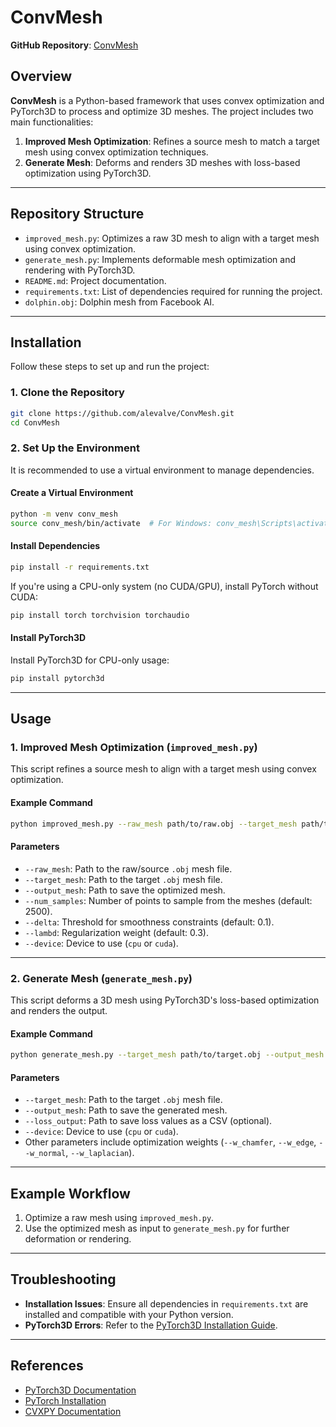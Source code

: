 # ConvMesh

**GitHub Repository**: [ConvMesh](https://github.com/alevalve/ConvMesh.git)

## Overview

**ConvMesh** is a Python-based framework that uses convex optimization and PyTorch3D to process and optimize 3D meshes. The project includes two main functionalities:
1. **Improved Mesh Optimization**: Refines a source mesh to match a target mesh using convex optimization techniques.
2. **Generate Mesh**: Deforms and renders 3D meshes with loss-based optimization using PyTorch3D.

---

## Repository Structure

- `improved_mesh.py`: Optimizes a raw 3D mesh to align with a target mesh using convex optimization.
- `generate_mesh.py`: Implements deformable mesh optimization and rendering with PyTorch3D.
- `README.md`: Project documentation.
- `requirements.txt`: List of dependencies required for running the project.
- `dolphin.obj`: Dolphin mesh from Facebook AI.

---

## Installation

Follow these steps to set up and run the project:

### 1. Clone the Repository

```bash
git clone https://github.com/alevalve/ConvMesh.git
cd ConvMesh
```

### 2. Set Up the Environment

It is recommended to use a virtual environment to manage dependencies.

#### Create a Virtual Environment

```bash
python -m venv conv_mesh
source conv_mesh/bin/activate  # For Windows: conv_mesh\Scripts\activate
```

#### Install Dependencies

```bash
pip install -r requirements.txt
```

If you're using a CPU-only system (no CUDA/GPU), install PyTorch without CUDA:

```bash
pip install torch torchvision torchaudio
```

#### Install PyTorch3D

Install PyTorch3D for CPU-only usage:

```bash
pip install pytorch3d
```

---

## Usage

### 1. Improved Mesh Optimization (`improved_mesh.py`)

This script refines a source mesh to align with a target mesh using convex optimization.

#### Example Command

```bash
python improved_mesh.py --raw_mesh path/to/raw.obj --target_mesh path/to/target.obj --output_mesh path/to/output.obj --num_samples 2500 --delta 0.1 --lambd 0.3 --device cpu
```

#### Parameters

- `--raw_mesh`: Path to the raw/source `.obj` mesh file.
- `--target_mesh`: Path to the target `.obj` mesh file.
- `--output_mesh`: Path to save the optimized mesh.
- `--num_samples`: Number of points to sample from the meshes (default: 2500).
- `--delta`: Threshold for smoothness constraints (default: 0.1).
- `--lambd`: Regularization weight (default: 0.3).
- `--device`: Device to use (`cpu` or `cuda`).

---

### 2. Generate Mesh (`generate_mesh.py`)

This script deforms a 3D mesh using PyTorch3D's loss-based optimization and renders the output.

#### Example Command

```bash
python generate_mesh.py --target_mesh path/to/target.obj --output_mesh path/to/generated.obj --loss_output path/to/loss.csv --device cpu
```

#### Parameters

- `--target_mesh`: Path to the target `.obj` mesh file.
- `--output_mesh`: Path to save the generated mesh.
- `--loss_output`: Path to save loss values as a CSV (optional).
- `--device`: Device to use (`cpu` or `cuda`).
- Other parameters include optimization weights (`--w_chamfer`, `--w_edge`, `--w_normal`, `--w_laplacian`).

---

## Example Workflow

1. Optimize a raw mesh using `improved_mesh.py`.
2. Use the optimized mesh as input to `generate_mesh.py` for further deformation or rendering.

---

## Troubleshooting

- **Installation Issues**: Ensure all dependencies in `requirements.txt` are installed and compatible with your Python version.
- **PyTorch3D Errors**: Refer to the [PyTorch3D Installation Guide](https://github.com/facebookresearch/pytorch3d/blob/main/INSTALL.md).

---

## References

- [PyTorch3D Documentation](https://pytorch3d.readthedocs.io/)
- [PyTorch Installation](https://pytorch.org/get-started/locally/)
- [CVXPY Documentation](https://www.cvxpy.org/)
